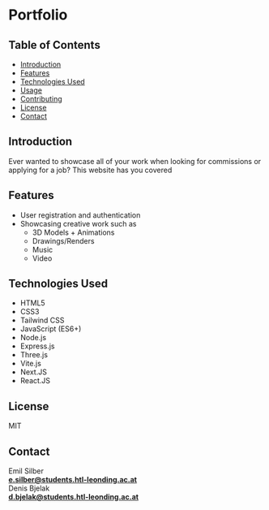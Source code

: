 # Portfolio

## Table of Contents
- [Introduction](#introduction)
- [Features](#features)
- [Technologies Used](#technologies-used)
- [Usage](#usage)
- [Contributing](#contributing)
- [License](#license)
- [Contact](#contact)

## Introduction
Ever wanted to showcase all of your work when looking for commissions or applying for a job? This website has you covered

## Features
- User registration and authentication
- Showcasing creative work such as
    - 3D Models + Animations
    - Drawings/Renders
    - Music
    - Video

## Technologies Used
- HTML5
- CSS3
- Tailwind CSS
- JavaScript (ES6+)
- Node.js
- Express.js
- Three.js
- Vite.js
- Next.JS
- React.JS

## License
MIT

## Contact
Emil Silber \
**e.silber@students.htl-leonding.ac.at** \
Denis Bjelak \
**d.bjelak@students.htl-leonding.ac.at**
